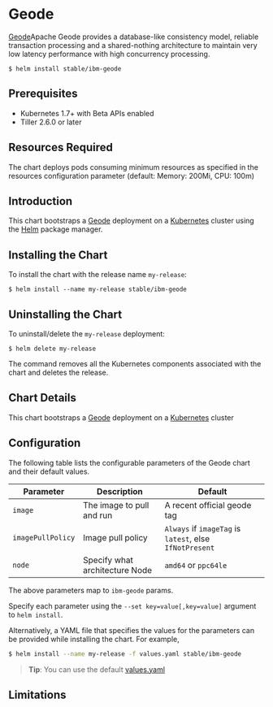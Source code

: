 # Geode

[Geode](http://geode.apache.org/)Apache Geode provides a database-like consistency model, reliable transaction processing and a shared-nothing architecture to maintain very low latency performance with high concurrency processing.

```console
$ helm install stable/ibm-geode
```

## Prerequisites

- Kubernetes 1.7+ with Beta APIs enabled
- Tiller 2.6.0 or later

## Resources Required
The chart deploys pods consuming minimum resources as specified in the resources configuration parameter (default: Memory: 200Mi, CPU: 100m)

## Introduction

This chart bootstraps a [Geode](https://hub.docker.com/r/ppc64le/geode ) deployment on a [Kubernetes](http://kubernetes.io) cluster using the [Helm](https://helm.sh) package manager.


## Installing the Chart

To install the chart with the release name `my-release`:

```console
$ helm install --name my-release stable/ibm-geode
```

## Uninstalling the Chart

To uninstall/delete the `my-release` deployment:

```console
$ helm delete my-release
```

The command removes all the Kubernetes components associated with the chart and deletes the release.

## Chart Details
This chart bootstraps a [Geode](https://hub.docker.com/r/ppc64le/geode ) deployment on a [Kubernetes](http://kubernetes.io) cluster


## Configuration

The following table lists the configurable parameters of the Geode chart and their default values.

|      Parameter            |          Description            |                         Default                         |
|---------------------------|---------------------------------|---------------------------------------------------------|
| `image`                   | The image to pull and run       | A recent official geode tag                             |
| `imagePullPolicy`         | Image pull policy               | `Always` if `imageTag` is `latest`, else `IfNotPresent` |
| `node`                    | Specify what architecture Node  | `amd64` or `ppc64le`                                    |


The above parameters map to `ibm-geode` params.

Specify each parameter using the `--set key=value[,key=value]` argument to `helm install`. 

Alternatively, a YAML file that specifies the values for the parameters can be provided while installing the chart. For example,

```bash
$ helm install --name my-release -f values.yaml stable/ibm-geode
```

> **Tip**: You can use the default [values.yaml](values.yaml)

## Limitations
